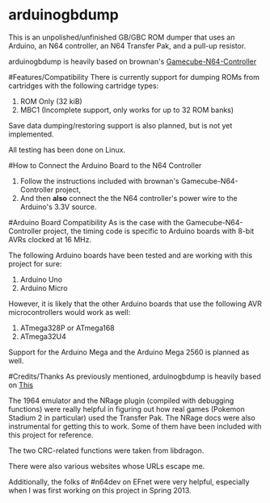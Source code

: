 arduinogbdump
=============

This is an unpolished/unfinished GB/GBC ROM dumper that uses an Arduino, an
N64 controller, an N64 Transfer Pak, and a pull-up resistor.


arduinogbdump is heavily based on brownan's [Gamecube-N64-Controller](https://github.com/brownan/Gamecube-N64-Controller)


#Features/Compatibility
There is currently support for dumping ROMs from cartridges with the
following cartridge types:
  1.  ROM Only (32 kiB)
  2.  MBC1 (Incomplete support, only works for up to 32 ROM banks)

Save data dumping/restoring support is also planned, but is not yet
implemented.


All testing has been done on Linux.


#How to Connect the Arduino Board to the N64 Controller
  1.  Follow the instructions included with brownan's
  Gamecube-N64-Controller project,
  2.  And then **also** connect the the N64 controller's power wire to the
  Arduino's 3.3V source.


#Arduino Board Compatibility
As is the case with the Gamecube-N64-Controller project, the timing code is
specific to Arduino boards with 8-bit AVRs clocked at 16 MHz.

The following Arduino boards have been tested and are working with this
project for sure:
  1.  Arduino Uno
  2.  Arduino Micro

However, it is likely that the other Arduino boards that use the following
AVR microcontrollers would work as well:
  1.  ATmega328P or ATmega168
  2.  ATmega32U4


Support for the Arduino Mega and the Arduino Mega 2560 is planned as well.


#Credits/Thanks
As previously mentioned, arduinogbdump is heavily based on [This](https://github.com/brownan/Gamecube-N64-Controller)

The 1964 emulator and the NRage plugin (compiled with debugging functions)
were really helpful in figuring out how real games (Pokemon Stadium 2 in
particular) used the Transfer Pak.  The NRage docs were also instrumental
for getting this to work.  Some of them have been included with this
project for reference.

The two CRC-related functions were taken from libdragon.

There were also various websites whose URLs escape me.

Additionally, the folks of #n64dev on EFnet were very helpful, especially
when I was first working on this project in Spring 2013.


